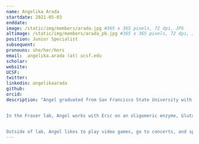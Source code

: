 ```yaml
---
name: Angelika Arada
startdate: 2021-05-03
enddate:
image: /static/img/members/arada.jpg #365 x 365 pixels, 72 dpi, JPG
altimage: /static/img/members/arada_pb.jpg #365 x 365 pixels, 72 dpi, JPG
position: Junior Specialist
subsequent:
pronouns: she/her/hers
email:  angelika.arada (at) ucsf.edu
scholar:
website:
UCSF:
twitter:
linkedin: angelikaarada
github:
orcid:
description: "Angel graduated from San Francisco State University with a Bachelor’s degree in Biochemistry. During undergrad, she worked in Dr. [Misty Kuhn’s](https://www.kuhnlaboratory.com) lab to conduct crystallization trials of uncharacterized Gcn5-related N-acetyltransferases (GNATs) from *Pseudomonas aeruginosa*.


In the Fraser lab, Angel works with Eric on an oligomeric enzyme, Glutamine Synthetase (GS), to characterize the relationship between oligomeric state and activity as a function of allosteric effectors.


Outside of lab, Angel likes to play video games, go to concerts, and spend time with her partner’s cat Tako."
---
```

